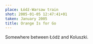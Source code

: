 ```yaml
---
place: Łódź-Warsaw train
shot: 2005-01-05 12:47:41+01
taken: January 2005
title: Orange Is for Go
---
```


Somewhere between Łódź and Koluszki.
